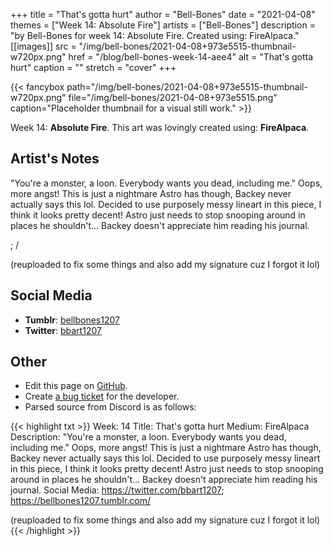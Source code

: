 +++
title =       "That's gotta hurt"
author =      "Bell-Bones"
date =        "2021-04-08"
themes =      ["Week 14: Absolute Fire"]
artists =     ["Bell-Bones"]
description = "by Bell-Bones for week 14: Absolute Fire. Created using: FireAlpaca."
[[images]]
      src = "/img/bell-bones/2021-04-08+973e5515-thumbnail-w720px.png"
      href = "/blog/bell-bones-week-14-aee4"
      alt = "That's gotta hurt"
      caption = ""
      stretch = "cover"
+++

{{< fancybox path="/img/bell-bones/2021-04-08+973e5515-thumbnail-w720px.png" file="/img/bell-bones/2021-04-08+973e5515.png" caption="Placeholder thumbnail for a visual still work." >}}


Week 14: **Absolute Fire**. This art was lovingly created using: **FireAlpaca**.

## Artist's Notes

"You're a monster, a loon. Everybody wants you dead, including me." Oops, more angst! This is just a nightmare Astro has though, Backey never actually says this lol. Decided to use purposely messy lineart in this piece, I think it looks pretty decent! Astro just needs to stop snooping around in places he shouldn't... Backey doesn't appreciate him reading his journal.

; /

(reuploaded to fix some things and also add my signature cuz I forgot it lol)

## Social Media

- **Tumblr**: <a href='https://bellbones1207.tumblr.com' target='_blank'>bellbones1207</a>
- **Twitter**: <a href='https://twitter.com/bbart1207' target='_blank'>bbart1207</a>

## Other

- Edit this page on [GitHub](https://github.com/teaminkling/web-refresh/edit/main/content/blog/bell-bones-week-14-aee4.md).
- Create [a bug ticket](https://github.com/teaminkling/web-refresh/issues/new?assignees=&labels=bug&template=problem-report.md&title=) for the developer.
- Parsed source from Discord is as follows:

{{< highlight txt >}}
Week: 14
Title: That's gotta hurt
Medium: FireAlpaca
Description: "You're a monster, a loon. Everybody wants you dead, including me." Oops, more angst! This is just a nightmare Astro has though, Backey never actually says this lol. Decided to use purposely messy lineart in this piece, I think it looks pretty decent! Astro just needs to stop snooping around in places he shouldn't... Backey doesn't appreciate him reading his journal.
Social Media: https://twitter.com/bbart1207; https://bellbones1207.tumblr.com/

(reuploaded to fix some things and also add my signature cuz I forgot it lol)
{{< /highlight >}}